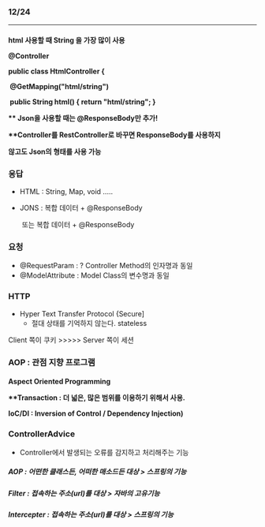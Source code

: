 ### **12/24**

***

<h4> html 사용할 때 String 을 가장 많이 사용

@Controller 

public class HtmlController { 	

​	@GetMapping("html/string") 

​	public String html() { return "html/string"; }



** Json을 사용할 때는 @ResponseBody만 추가!

**Controller를 RestController로 바꾸면 ResponseBody를 사용하지

않고도 Json의 형태를 사용 가능



### 응답

- HTML : String, Map, void .....

- JONS : 복합 데이터 + @ResponseBody

  ​		또는 복합 데이터 + @ResponseBody

### 요청

- @RequestParam : ? Controller Method의 인자명과 동일
- @ModelAttribute : Model Class의 변수명과 동일



### HTTP

- Hyper Text Transfer Protocol {Secure]
  - 절대 상태를 기억하지 않는다. stateless







Client 쪽이 쿠키 >>>>> Server 쪽이 세션



### AOP : 관점 지향 프로그램

<h4> Aspect Oriented Programming

**Transaction : 더 넓은, 많은 범위를 이용하기 위해서 사용.

IoC/DI : Inversion of Control / Dependency Injection)





### ControllerAdvice

- Controller에서 발생되는 오류를 감지하고 처리해주는 기능



<h5> AOP : 어떤한 클래스든, 어떠한 매소드든 대상
    > 스프링의 기능

<h5> Filter : 접속하는 주소(url)를 대상
    > 자바의 고유기능
<h5> Intercepter : 접속하는 주소(url)를 대상   
    > 스프링의 기능



